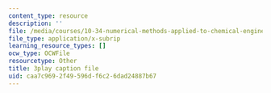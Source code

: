 ```yaml
---
content_type: resource
description: ''
file: /media/courses/10-34-numerical-methods-applied-to-chemical-engineering-fall-2015/caa7c9692f49596df6c26dad24887b67_KkN_Dk3E2yw.srt
file_type: application/x-subrip
learning_resource_types: []
ocw_type: OCWFile
resourcetype: Other
title: 3play caption file
uid: caa7c969-2f49-596d-f6c2-6dad24887b67
---
```

